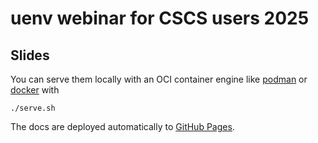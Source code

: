 # uenv webinar for CSCS users 2025

## Slides

You can serve them locally with an OCI container engine like [podman](https://podman.io/docs/installation) or [docker](https://docs.docker.com/engine/install/) with

```
./serve.sh
```

The docs are deployed automatically to [GitHub Pages](https://bcumming.github.io/uenv-webinar-2025).
